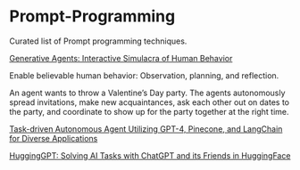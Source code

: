 # Prompt-Programming

Curated list of Prompt programming techniques.

[Generative Agents: Interactive Simulacra of Human Behavior](https://arxiv.org/abs/2304.03442)

Enable believable human behavior: Observation, planning, and reflection.

An agent wants to throw a Valentine’s Day party. The agents autonomously spread invitations, make new acquaintances, ask each other out on dates to the party, and coordinate to show up for the party together at the right time. 

[Task-driven Autonomous Agent Utilizing GPT-4, Pinecone, and LangChain for Diverse Applications](https://yoheinakajima.com/task-driven-autonomous-agent-utilizing-gpt-4-pinecone-and-langchain-for-diverse-applications/)

[HuggingGPT: Solving AI Tasks with ChatGPT and its Friends in HuggingFace](https://arxiv.org/abs/2303.17580)

[]()
[]()
[]()

